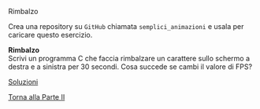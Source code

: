 Rimbalzo



Crea una repository su `GitHub` chiamata `semplici_animazioni`
e usala per caricare questo esercizio.

**Rimbalzo**<br>
Scrivi un programma C che faccia rimbalzare un carattere sullo schermo
a destra e a sinistra per 30 secondi. Cosa succede se cambi il valore di FPS?

<a href="https://github.com/FabioZTessitore/laboratorio/tree/master/esercizi/part-ii/animazioni">Soluzioni</a>

<a href="/activities/2">Torna alla Parte II</a>
